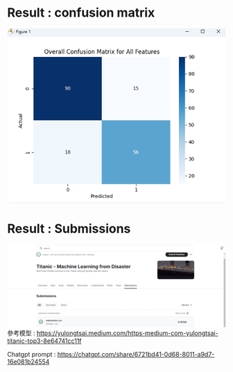 # Result : confusion matrix
![alt text](Result2.png)
# Result : Submissions
![alt text](Result1.png)
參考模型 : https://yulongtsai.medium.com/https-medium-com-yulongtsai-titanic-top3-8e64741cc11f

Chatgpt prompt : https://chatgpt.com/share/6721bd41-0d68-8011-a9d7-16e081b24554
